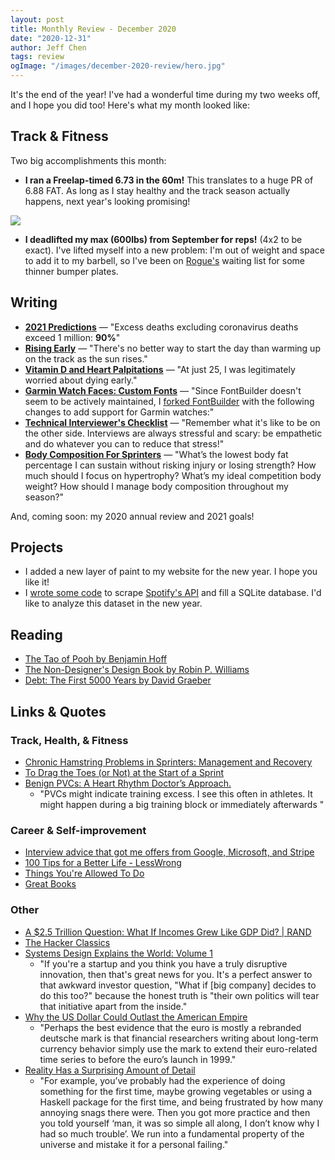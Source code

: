 ```yaml
---
layout: post
title: Monthly Review - December 2020
date: "2020-12-31"
author: Jeff Chen
tags: review
ogImage: "/images/december-2020-review/hero.jpg"
---
```


It's the end of the year! I've had a wonderful time during my two weeks off, and I hope you did too! Here's what my month looked like:

<!-- excerpt -->

## Track & Fitness

Two big accomplishments this month:

- **I ran a Freelap-timed 6.73 in the 60m!** This translates to a huge PR of 6.88 FAT. As long as I stay healthy and the track season actually happens, next year's looking promising!

![](/images/december-2020-review/hero.jpg)

- **I deadlifted my max (600lbs) from September for reps!** (4x2 to be exact). I've lifted myself into a new problem: I'm out of weight and space to add it to my barbell, so I've been on [Rogue's](https://www.roguefitness.com/) waiting list for some thinner bumper plates.

## Writing

- **[2021 Predictions](https://jeffchen.dev/posts/2021-Predictions/)** — "Excess deaths excluding coronavirus deaths exceed 1 million: **90%**"
- **[Rising Early](https://jeffchen.dev/posts/Rising-Early/)** — "There's no better way to start the day than warming up on the track as the sun rises."
- **[Vitamin D and Heart Palpitations](https://jeffchen.dev/posts/Vitamin-D-And-Heart-Palpitations/)** — "At just 25, I was legitimately worried about dying early."
- **[Garmin Watch Faces: Custom Fonts](https://jeffchen.dev/posts/Garmin-Watch-Faces-Custom-Fonts-On-MacOS/)** — "Since FontBuilder doesn't seem to be actively maintained, I [forked FontBuilder](https://github.com/jchen1/fontbuilder) with the following changes to add support for Garmin watches:"
- **[Technical Interviewer's Checklist](https://jeffchen.dev/posts/Technical-Interview-Checklist/)** — "Remember what it's like to be on the other side. Interviews are always stressful and scary: be empathetic and do whatever you can to reduce that stress!"
- **[Body Composition For Sprinters](https://jeffchen.dev/posts/Body-Composition-For-Sprinters/)** — "What’s the lowest body fat percentage I can sustain without risking injury or losing strength? How much should I focus on hypertrophy? What’s my ideal competition body weight? How should I manage body composition throughout my season?"

And, coming soon: my 2020 annual review and 2021 goals!

## Projects

- I added a new layer of paint to my website for the new year. I hope you like it!
- I [wrote some code](https://github.com/jchen1/spotify) to scrape [Spotify's API](https://developer.spotify.com/documentation/web-api/) and fill a SQLite database. I'd like to analyze this dataset in the new year.

## Reading

- [The Tao of Pooh by Benjamin Hoff](https://www.goodreads.com/book/show/48757.The_Tao_of_Pooh)
- [The Non-Designer's Design Book by Robin P. Williams](https://www.goodreads.com/book/show/41597.The_Non_Designer_s_Design_Book)
- [Debt: The First 5000 Years by David Graeber](https://www.goodreads.com/book/show/6617037-debt)

## Links & Quotes

### Track, Health, & Fitness

- [Chronic Hamstring Problems in Sprinters: Management and Recovery](https://simplifaster.com/articles/chronic-hamstring-problems-sprinters-management-recovery/)
- [To Drag the Toes (or Not) at the Start of a Sprint](https://simplifaster.com/articles/toe-drag-starting-sprint/)
- [Benign PVCs: A Heart Rhythm Doctor’s Approach.](https://www.drjohnm.org/2013/06/benign-pvcs-a-heart-rhythm-doctors-approach/)
  - "PVCs might indicate training excess. I see this often in athletes. It might happen during a big training block or immediately afterwards "

### Career & Self-improvement

- [Interview advice that got me offers from Google, Microsoft, and Stripe](https://www.zainrizvi.io/blog/the-interviewing-advice-no-one-shares/)
- [100 Tips for a Better Life - LessWrong](https://www.lesswrong.com/posts/7hFeMWC6Y5eaSixbD/100-tips-for-a-better-life)
- [Things You're Allowed To Do](https://milan.cvitkovic.net/writing/things_youre_allowed_to_do/)
- [Great Books](https://tommycollison.com/greatbooks)

### Other

- [A $2.5 Trillion Question: What If Incomes Grew Like GDP Did? | RAND](https://www.rand.org/blog/2020/10/a-25-trillion-question-what-if-incomes-grew-like-gdp.html)
- [The Hacker Classics](https://jsomers.net/hn/)
- [Systems Design Explains the World: Volume 1](https://apenwarr.ca/log/20201227)
  - "If you're a startup and you think you have a truly disruptive innovation, then that's great news for you. It's a perfect answer to that awkward investor question, "What if [big company] decides to do this too?" because the honest truth is "their own politics will tear that initiative apart from the inside."
- [Why the US Dollar Could Outlast the American Empire](https://palladiummag.com/2020/12/05/why-the-us-dollar-could-outlast-the-american-empire/)
  - "Perhaps the best evidence that the euro is mostly a rebranded deutsche mark is that financial researchers writing about long-term currency behavior simply use the mark to extend their euro-related time series to before the euro’s launch in 1999."
- [Reality Has a Surprising Amount of Detail](http://johnsalvatier.org/blog/2017/reality-has-a-surprising-amount-of-detail)
  - "For example, you’ve probably had the experience of doing something for the first time, maybe growing vegetables or using a Haskell package for the first time, and being frustrated by how many annoying snags there were. Then you got more practice and then you told yourself ‘man, it was so simple all along, I don’t know why I had so much trouble’. We run into a fundamental property of the universe and mistake it for a personal failing."
